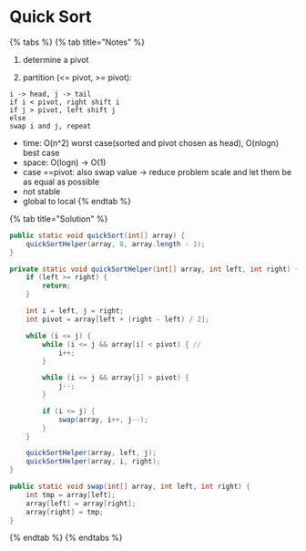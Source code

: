 # Quick Sort

{% tabs %}
{% tab title="Notes" %}
1. determine a pivot 

2. partition \(&lt;= pivot, &gt;= pivot\):

```text
i -> head, j -> tail
if i < pivot, right shift i
if j > pivot, left shift j
else 
swap i and j, repeat
```

* time: O\(n^2\) worst case\(sorted and pivot chosen as head\), O\(nlogn\) best case
* space: O\(logn\) -&gt; O\(1\)
* case ==pivot: also swap value -&gt; reduce problem scale and let them be as equal as possible
* not stable
* global to local
{% endtab %}

{% tab title="Solution" %}
```java
public static void quickSort(int[] array) {
	quickSortHelper(array, 0, array.length - 1);
}

private static void quickSortHelper(int[] array, int left, int right) {
	if (left >= right) {
		return;
	}

	int i = left, j = right;
	int pivot = array[left + (right - left) / 2];

	while (i <= j) {
		while (i <= j && array[i] < pivot) { // 
			i++;
		}

		while (i <= j && array[j] > pivot) {
			j--;
		}

		if (i <= j) {
			swap(array, i++, j--);
		}
	}

	quickSortHelper(array, left, j);
	quickSortHelper(array, i, right);
}

public static void swap(int[] array, int left, int right) {
	int tmp = array[left];
	array[left] = array[right];
	array[right] = tmp;
}
```
{% endtab %}
{% endtabs %}

